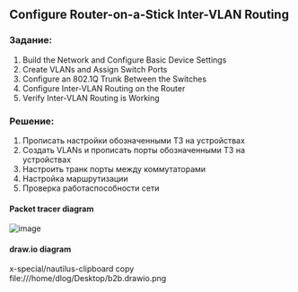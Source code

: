 
## Configure Router-on-a-Stick Inter-VLAN Routing


### Задание:

   1. Build the Network and Configure Basic Device Settings
   2. Create VLANs and Assign Switch Ports
   3. Configure an 802.1Q Trunk Between the Switches
   4. Configure Inter-VLAN Routing on the Router
   5. Verify Inter-VLAN Routing is Working


### Решение:

   1. Прописать настройки обозначенными ТЗ на устройствах 
   2. Создать VLANs и прописать порты обозначенными ТЗ на устройствах  
   3. Настроить транк порты между коммутаторами
   4. Настройка маршрутизации 
   5. Проверка работаспособности сети


#### Packet tracer diagram 
![image](https://user-images.githubusercontent.com/112641849/188316584-44baa9cd-cc02-4dd7-9b19-97dc9b9736af.png)

#### draw.io diagram 

x-special/nautilus-clipboard
copy
file:///home/dlog/Desktop/b2b.drawio.png
